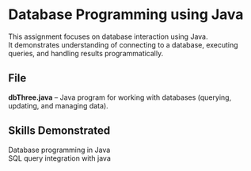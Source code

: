 # Database Programming using Java

This assignment focuses on database interaction using Java.  
It demonstrates understanding of connecting to a database, executing queries, and handling results programmatically.

## File
**dbThree.java** – Java program for working with databases (querying, updating, and managing data).

## Skills Demonstrated
Database programming in Java  
SQL query integration with java  
